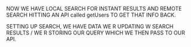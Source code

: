 NOW WE HAVE LOCAL SEARCH FOR INSTANT RESULTS AND REMOTE SEARCH HITTING AN API called getUsers TO GET THAT INFO BACK.  

SETTING UP SEARCH, WE HAVE DATA WE R UPDATING W SEARCH RESULTS / WE R STORING OUR QUERY WHICH WE THEN PASS TO OUR API.
